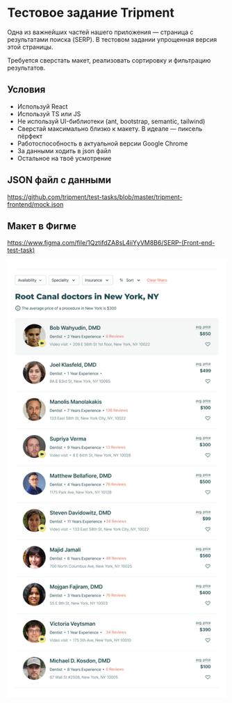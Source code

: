 # Тестовое задание Tripment

Одна из важнейших частей нашего приложения — страница с результатами поиска (SERP). В тестовом задании упрощенная версия этой страницы.

Требуется сверстать макет, реализовать сортировку и фильтрацию результатов.

## Условия

- Используй React
- Используй TS или JS
- Не используй UI-библиотеки (ant, bootstrap, semantic, tailwind)
- Сверстай максимально близко к макету. В идеале — пиксель пёрфект
- Работоспособность в актуальной версии Google Chrome
- За данными ходить в json файл
- Остальное на твоё усмотрение

## JSON файл с данными

https://github.com/tripment/test-tasks/blob/master/tripment-frontend/mock.json

## Макет в Фигме  

https://www.figma.com/file/1QztifdZA8sL4iiYyVM8B6/SERP-(Front-end-test-task)

![](SERP.png?raw=true)

